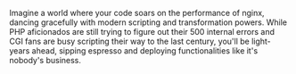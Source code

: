 Imagine a world where your code soars on the performance of nginx, dancing gracefully with modern scripting and transformation powers. While PHP aficionados are still trying to figure out their 500 internal errors and CGI fans are busy scripting their way to the last century, you'll be light-years ahead, sipping espresso and deploying functionalities like it's nobody's business.
